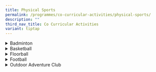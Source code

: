 ```yaml
---
title: Physical Sports
permalink: /programmes/co-curricular-activities/physical-sports/
description: ""
third_nav_title: Co Curricular Activities
variant: tiptap
---
```

<div data-type="detailGroup" class="isomer-accordion isomer-accordion-white">
<details class="isomer-details">
<summary>Badminton</summary>
<div data-type="detailsContent" class="isomer-details-content">
<p><strong>Day / Time:</strong>
<br>MONDAY &amp; THURSDAY: 1535 - 1800 HRS
<br>FRIDAY: 1330 - 1630 HRS (only for selected students)
<br>
</p>
<p>Kent Ridge Secondary School Badminton Team's curriculum is designed&nbsp;to
give a consistent and systematic training structure to develop the talents
of our students&nbsp;as well as to nurture their talents and potential
to the fullest. This will encourage our students to develop a lifelong
interest and passion that will sustain a healthy lifestyle. Apart from
building up the physical fitness, mental fortitude and game skills of our
students, the badminton training sessions and co-curricular activities,
undergirded by the school values, are also good platforms for our students
to develop positive character traits which will strengthen their 21st&nbsp;Century
Competency skills and translate them into positive attitudes and self-expressions.&nbsp;Our&nbsp;boys
and girls take part in sanctioned competitions and achieve credible results
and rankings.</p>
<p></p>
<p><strong><em>Achievements</em></strong>
<br>1. 2023 National School Games South Zone 'B' Division Girls – Quarter
Finalist
<br>2. 2023 National School Games South Zone 'C' Division Boys – Quarter Finalist
<br>3. 2022 National School Games South Zone 'C' Division Girls – Quarter
Finalist</p>
<p></p>
<p><strong><em>Teachers in-charge</em></strong>
<br>Mr Chan Kar Hong
<br>Mr Lim Er Song
<br>Ms Foo Shuan Chou
<br>Mr Mohd Taib</p>
</div>
</details>
<details class="isomer-details">
<summary>Basketball</summary>
<div data-type="detailsContent" class="isomer-details-content">
<p><strong>Day / Time:</strong>
<br>MONDAY &amp; WEDNESDAY: : 1535 -1800 HRS (B Division)
<br>MONDAY &amp; THURSDAY: 1535 -1800 HRS (C Division)
<br>
</p>
<p>Our motto of “One Voice, One Team, One Goal!” spells out the motivational
force of our Basketball Team. We have 'B' and 'C' Divisions Boys and Girls
teams, with a healthy recruitment of members from each gender yearly.&nbsp;The
Indoor Sports Hall Level 1 is home to our training; aspiring to provide
our students with a platform for acquiring new skills, techniques and strategies
in basketball as we believe in a structured training programme to harness
the potentials of our players. Our teams focus on both offensive and defensive
basketball strategies where every player is responsible in improving their
personal mastery while staying grounded with our school values of resilience
and sportsmanship. We strongly believe in harnessing student leadership
and will create suitable leadership positions such as Captain, Vice-Captains,
Student Well-Being Representatives, Training, VIA, Logistics and Administration
Personnel to develop our students to be well-rounded future leaders. Training
sessions take place at the school’s Indoor Sports Hall Level 1.</p>
<p></p>
<p><strong><em>Achievements</em></strong>
<br>1. 2023 Singapore Schools Sports Council - National School Games - Sportsmanship
Award (2 students)
<br>2. 2023 National School Games South Zone 'C' Division Boys – Quarter Finalist
<br>3. 2022 National School Games South Zone 'C' Division Boys – Quarter Finalist</p>
<p></p>
<p><strong><em>Teachers in-charge</em></strong>
<br>Mr Lim Kheng Joo Vincent
<br>Mrs Kalaivani Selvin
<br>Mdm Lam Cheng Wan
<br>Ms Cheong Suet Fun</p>
</div>
</details>
<details class="isomer-details">
<summary>Floorball</summary>
<div data-type="detailsContent" class="isomer-details-content">
<p><strong>Day / Time:</strong>
<br>MONDAY &amp; THURSDAY: 1535 - 1800 HRS (Boys)
<br>TUESDAY &amp; THURSDAY: 1535 - 1800 HRS (Girls)
<br>
</p>
<p>KRSS Floorball Team was established in 2008 with a pioneer cohort of 36
enthusiastic Kent Ridgeans. Growing in strength over the last 12 years,
the CCA now comprises of more than 100 dedicated players. Floorball was
introduced to students as a team sport to allow learning beyond the classroom.
Besides developing physical fitness, our CCA programme aims to help students
develop personal qualities such as teamwork, discipline and leadership
skills. Floorball is an indoor sport and is usually played with 16 players
in a competition team. It is fast gaining popularity in our school and
Singapore as it is easy to pick up and fun to play. Skills trainings are
conducted in indoor venues with fibreglass panel boards to build up our
skills and game strategies. To give our players greater exposure, friendly
matches are arranged to let them gain experience and increase their confidence
level during competitions.</p>
<p></p>
<p><strong><em>Achievements</em></strong>
<br>1. 2023 Singapore Schools Sports Council - National School Games - Sportsmanship
Award (2 students)
<br>2. 2023 National School Games Floorball Championship 'C' Division Boys
– Qualified for 2nd Round
<br>3. 2023 National School Games Floorball Championship 'B' Division Girls
– Qualified for 2nd Round
<br>4. 2022 National School Games Floorball Championship – Sportsmanship Award
(4 students)</p>
<p></p>
<p><strong><em>Teachers in-charge</em></strong>
<br>Mr Jitendra
<br>Ms Siti Fadzilah
<br>Mr Ang Swee Huat</p>
</div>
</details>
<details class="isomer-details">
<summary>Football</summary>
<div data-type="detailsContent" class="isomer-details-content">
<p><strong>Day / Time:</strong>
<br>TUESDAY &amp; THURSDAY: 1535 - 1800 HRS (C Division)
<br>WEDNESDAY &amp; THURSDAY: 1535 - 1800 HRS (B Division)
<br>
</p>
<p>The Kent Ridge Football Team takes part in training sessions and tournaments
regularly, from which they learn valuable lessons in discipline, commitment
and teamwork. As a result, many of the players have moved on to compete
at the Singapore League as well as in the National level. In addition,
these boys are committed to serving the society and caring for the less
fortunate through various Community Involvement Projects. The Football
Team has consistently achieved top placings in the South Zone Football
Championship since 2006.</p>
<p></p>
<p><strong><em>Teachers in-charge</em></strong>
<br>Mr Rishabh
<br>Mr Mohd Helmy
<br>Mr Chia Tai-Yu
<br>Mr Smithy Methias @ Yusoef Adam</p>
</div>
</details>
<details class="isomer-details">
<summary>Outdoor Adventure Club</summary>
<div data-type="detailsContent" class="isomer-details-content">
<p><strong>Day / Time:</strong>
<br>MONDAY: 1535 - 1830 HRS (inc. of travelling time)
<br>FRIDAY (ODD WEEK): 1300 - 1615 HRS (inc. of travelling time)
<br>
<br>(Sailing - for Sec 4 students till NSG)</p>
<p>FRIDAY: 1300 - 1800hours
<br>
</p>
<p>VISION: O.D.A.C
<br>Open-minded. Disciplined. Adaptable. Confident.
<br>
<br>KRSS ODAC aims to provide students with exposure to various outdoor activities
both on land and water. KRSS Outdoor Adventure Club (ODAC) exposes our
members to various water sports such as dragon boating, kayaking and snorkelling
as well as camping and hiking activities. Students will go through certification
courses such as Orienteering Level One and Kayaking One Star. During regular
CCA sessions, members will also be taught various outdoor-related skills
such as Camp craft and Outdoor Cooking.</p>
<p></p>
<p><strong><em>Teachers in-charge</em></strong>
<br>Mr Ong Wee Kwang
<br>Mr Chua Chau Lee
<br>Ms Low Shi Ting</p>
</div>
</details>
</div>
<p></p>